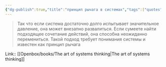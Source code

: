 ```yaml
---
{"dg-publish":true,"title":"принцип рычага в системах","tags":["quotes"],"date":"2023-07-02T10:54:45+04:00","modified_at":"2023-10-21T22:01:39+04:00","alias":"принцип рычага в системах","dg-path":"/quotes/202307021054.md","permalink":"/quotes/202307021054/","dgPassFrontmatter":true}
---
```



> Так что если система достаточно долго испытывает значительное давление, она может внезапно развалиться. Если сумеете найти подходящее сочетание действий, она способна неожиданно перемениться. Такой подход требует понимания системы и известен как принцип рычага

Link:: [[Openbox/books/The art of systems thinking|The art of systems thinking]]
